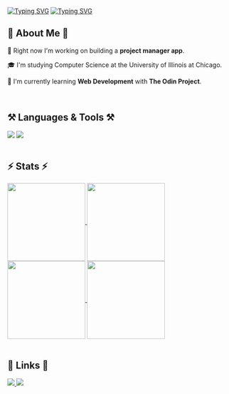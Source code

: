 <!-- Sliding text introduction for both dark and light modes -->
<a href="https://git.io/typing-svg#gh-dark-mode-only"><img src="https://readme-typing-svg.demolab.com?font=Fira+Code&size=32&pause=1000&color=FFFFFF&random=false&width=800&lines=Hey+there!%F0%9F%91%8B;I'm+Nolan%2C+a+software+developer." alt="Typing SVG" /></a>
<a href="https://git.io/typing-svg#gh-light-mode-only"><img src="https://readme-typing-svg.demolab.com?font=Fira+Code&size=32&pause=1000&color=000000&random=false&width=800&lines=Hey+there!%F0%9F%91%8B;I'm+Nolan%2C+a+software+developer." alt="Typing SVG" /></a>

<!-- About Me Section -->
<h2>🚀 About Me 🚀</h2>
<div>
  <p>🔭 Right now I'm working on building a <strong>project manager app</strong>.</p>
  <p>🎓 I'm studying Computer Science at the University of Illinois at Chicago.</p>
  <p>🌱 I'm currently learning <strong>Web Development</strong> with <strong>The Odin Project</strong>.</p>
</div>
<br>

<!-- SKills Section -->
<h2>⚒️ Languages & Tools ⚒️</h2>
<div>
  <img src="https://skillicons.dev/icons?i=javascript,html,css,wordpress,tailwind,npm,webpack,nodejs,express,nextjs,react,python,ruby,rails">
  <img src="https://skillicons.dev/icons?i=sqlite,postgres,cpp,arduino,cs,dotnet,unity,blender,linux,git">
</div>
<br>

<!-- Stats Section -->
<h2>⚡ Stats ⚡</h2>
<div>
  <!-- General GitHub Stats -->
  <a href="https://github.com/nolan-reilly/github-readme-stats#gh-dark-mode-only">
    <img height=175 align="center" src="https://github-readme-stats.vercel.app/api?username=nolan-reilly&show_icons=true&hide=prs,contribs&theme=dark"/>
  </a>
  
  <a href="https://github.com/nolan-reilly/github-readme-stats#gh-light-mode-only">
    <img height=175 align="center" src="https://github-readme-stats.vercel.app/api?username=nolan-reilly&show_icons=true&hide=prs,contribs&theme=default"/>
  </a>
  
  <!-- Most used languaged stats -->
  <a href="https://github.com/nolan-reilly/convoychat#gh-dark-mode-only">
    <img height=175 align="center" src="https://github-readme-stats.vercel.app/api/top-langs?username=nolan-reilly&layout=compact&langs_count=8&theme=dark&card_width=320#gh-dark-mode-only" />
  </a>

  <a href="https://github.com/nolan-reilly/convoychat#gh-light-mode-only">
    <img height=175 align="center" src="https://github-readme-stats.vercel.app/api/top-langs?username=nolan-reilly&layout=compact&langs_count=8&theme=default&card_width=320#gh-dark-mode-only" />
  </a>
</div>
<br>

<!-- Links Section -->
<h2>🔗 Links 🔗</h2>
<div> 
  <a href="mailto:nolanreilly02@gmail.com">
    <img src="https://img.shields.io/badge/Gmail-333333?style=for-the-badge&logo=gmail&logoColor=red" />
  </a>
  <a href="https://www.linkedin.com/in/reillynolan/" target="_blank">
    <img src="https://img.shields.io/badge/LinkedIn-0077B5?style=for-the-badge&logo=linkedin&logoColor=white" target="_blank" />
  </a>

  <!-- Add a portfolio link here later -->
</div>
